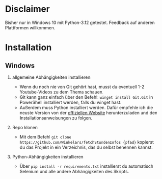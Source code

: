 # Disclaimer
Bisher nur in Windows 10 mit Python-3.12 getestet.
Feedback auf anderen Plattformen willkommen.

# Installation
## Windows
1. allgemeine Abhängigkeiten installieren
    - Wenn du noch nie von Git gehört hast, musst du eventuell 1-2 Youtube-Videos zu dem Thema schauen.
    - Git kann ganz einfach über den Befehl: ```winget install Git.Git``` in PowerShell installiert werden, falls du winget hast.
    - Außerdem muss Python installiert werden. Dafür empfehle ich die neuste Version von der [offiziellen Website](https://www.python.org/downloads/) herunterzuladen und den Installationsanweisungen zu folgen.

2. Repo klonen
    - Mit dem Befehl ```git clone https://github.com/Winkelars/fetchStundenInfos {pfad}``` kopierst du das Projekt in ein Verzeichnis, das du selbst benennen kannst. 

3. Python-Abhängigkeiten installieren
    - Über ```pip install -r requirements.txt``` installierst du automatisch Selenium und alle andere Abhängigkeiten des Skripts.


